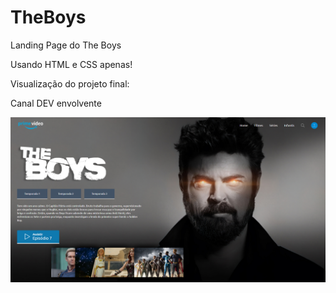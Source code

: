 <h1> TheBoys </h1>

Landing Page do The Boys

Usando HTML e CSS apenas!

Visualização do projeto final:

Canal DEV envolvente

![projeto final](img/projetofinal.png)
